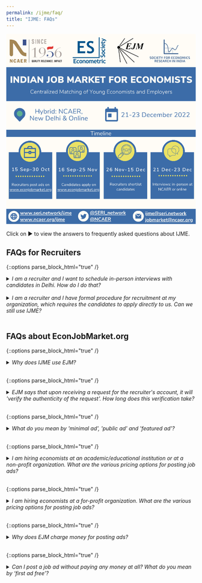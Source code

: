 ```yaml
---
permalink: /ijme/faq/
title: "IJME: FAQs"
---
```


![IJME](/assets/images/ijme_2022_info_750x750.png)

Click on ▶ to view the answers to frequently asked questions about IJME. 

## FAQs for Recruiters

{::options parse_block_html="true" /}
<details><summary markdown="span"><em>I am a recruiter and I want to schedule in-person interviews with candidates in Delhi. How do I do that?</em></summary>
If you want to interview candidates in-person at NCAER, Delhi, you will have to follow a two-step procedure:
1. When you register at EJM as a recruiter, be sure to choose the option of interviewing at the Indian Job market for Economists, Delhi, India 21-23 Dec 2022.
1. After you shortlist the candidates for interview, send an email to [jobmarket@ncaer.org](mailto:jobmarket@ncaer.org) specifying your preferred dates and hours (e.g., Dec 21 from 10 AM to 12 noon and Dec 22 from 1 PM to 3 PM). Blocks of time will be allocated on a first-come, first-served basis and you will be notified about the same.
</details>&nbsp;

<details><summary markdown="span"><em>I am a recruiter and I have formal procedure for recruitment at my organization, which requires the candidates to apply directly to us. Can we still use IJME?</em></summary>
Yes, you can. IJME is a matching platform, and its goal is to ensure that interested candidates get to meet interested recruiters. After the initial interactions through IJME, you can always follow your own recruitment procedure and ask the candidates to comply.
</details>&nbsp;

## FAQs about EconJobMarket.org

{::options parse_block_html="true" /}
<details><summary markdown="span"><em>Why does IJME use EJM?</em></summary>
EJM offers one of the best job market platforms that is tailored for hiring PhD economists. The American and European job markets have also been using EJM as a centralized portal. EJM is easy to use and ads posted on the website have the following attractive features:  
1. No limit on the length of advertisement text.  
1. Ads may start as early as the day after they are created (at no extra charge).  
1. Ads can be posted for up to one year.  
1. Free use of application rating & evaluation system (for applications collected on EJM).  
1. Free use of an interview-scheduling system (whether or not applications are collected on EJM).  
</details>&nbsp;

{::options parse_block_html="true" /}
<details><summary markdown="span"><em>EJM says that upon receiving a request for the recruiter's account, it will 'verify the authenticity of the request'. How long does this verification take?</em></summary>
EJM verifies recruiters usually within one day.
</details>&nbsp;

{::options parse_block_html="true" /}
<details><summary markdown="span"><em>What do you mean by 'minimal ad', 'public ad' and 'featured ad'? </em></summary>
* Minimal ads are displayed only to logged-in users.
* Public ads are displayed to users even if they are not logged in.
* Featured ads have a prominent display on EJM’s home page.
</details>&nbsp;

{::options parse_block_html="true" /}
<details><summary markdown="span"><em>I am hiring economists at an academic/educational institution or at a non-profit organization. What are the various pricing options for posting job ads?</em></summary>
As an academic/educational institution or non-profit, you can choose between three options:  
1. Minimal ad: Free.  
1. Public ad with services: First ad free. Subsequent ad $340 ($306 if paid by credit card).  
1. Featured ad: The first ad is $300 ($270 if paid by credit card). Subsequent ad $600 ($540 if paid by credit card).  
</details>&nbsp;

{::options parse_block_html="true" /}
<details><summary markdown="span"><em>I am hiring economists at a for-profit organization. What are the various pricing options for posting job ads?</em></summary>
As a for-profit institution, you can choose between three options:  
1. Minimal ad: The first ad is free. Subsequent ad $370 ($333 if paid by credit card).  
1. Public ad with services: First ad free. Subsequent ad $600 ($540 if paid by credit card).  
1. Featured ad: The first ad is $600 ($540 if paid by credit card).  Subsequent ad $1,200 ($1,080 if paid by credit card).  
</details>&nbsp;

{::options parse_block_html="true" /}
<details><summary markdown="span"><em>Why does EJM charge money for posting ads?</em></summary>
EJM is a non-profit charity and only charges bare minimum fees to cover the costs of operating its website. There is no registration fee for recruiters (or anyone else) to use the site, just a fee to post certain types of ads.  Note that the minimal ad option - which has all the essential features - is free for all academic and non-profit organizations.
</details>&nbsp;

{::options parse_block_html="true" /}
<details><summary markdown="span"><em>Can I post a job ad without paying any money at all? What do you mean by ‘first ad free’?</em></summary>
Yes, this is possible with a minimal ad. First ad free means that none of the first-time recruiters will be charged if this is the first time using EJM and posting an ad. 
</details>&nbsp;

